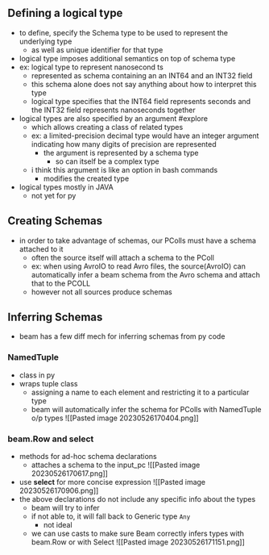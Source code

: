 ## Defining a logical type
- to define, specify the Schema type to be used to represent the underlying type 
	- as well as unique identifier for that type
- logical type imposes additional semantics on top of schema type
- ex: logical type to represent nanosecond ts
	- represented as schema containing an an INT64 and an INT32 field
	- this schema alone does not say anything about how to interpret this type
	- logical type specifies that the INT64 field represents seconds and the INT32 field represents nanoseconds together
- logical types are also specified by an argument #explore
	- which allows creating a class of related types
	- ex: a limited-precision decimal type would have an integer argument indicating how many digits of precision are represented
		- the argument is represented by a schema type
			- so can itself be a complex type
	- i think this argument is like an option in bash commands
		- modifies the created type
- logical types mostly in JAVA
	- not yet for py

## Creating Schemas
- in order to take advantage of schemas, our PColls must have a schema attached to it
	- often the source itself will attach a schema to the PColl
	- ex: when using AvroIO to read Avro files, the source(AvroIO) can automatically infer a beam schema from the Avro schema and attach that to the PCOLL
	- however not all sources produce schemas

## Inferring Schemas
- beam has a few diff mech for inferring schemas from py code
### NamedTuple
- class in py
- wraps tuple class
	- assigning a name to each element and restricting it to a particular type
	- beam will automatically infer the schema for PColls with NamedTuple o/p types
![[Pasted image 20230526170404.png]]

### beam.Row and select
- methods for ad-hoc schema declarations
	- attaches a schema to the input_pc
![[Pasted image 20230526170617.png]]
- use **select** for more concise expression
![[Pasted image 20230526170906.png]]
- the above declarations do not include any specific info about the types
	- beam will try to infer
	- if not able to, it will fall back to Generic type `Any`
		- not ideal
	- we can use casts to make sure Beam correctly infers types with beam.Row or with Select
![[Pasted image 20230526171151.png]]